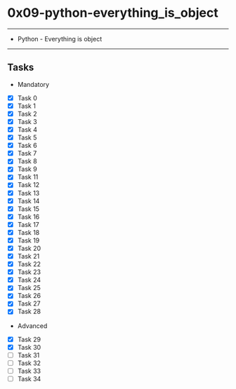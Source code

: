 # 0x09-python-everything_is_object
---
* Python - Everything is object
---
## Tasks
* Mandatory
- [x] Task 0
- [x] Task 1
- [x] Task 2
- [x] Task 3
- [x] Task 4
- [x] Task 5
- [x] Task 6
- [x] Task 7
- [x] Task 8
- [x] Task 9
- [x] Task 11
- [x] Task 12
- [x] Task 13
- [x] Task 14
- [x] Task 15
- [x] Task 16
- [x] Task 17
- [x] Task 18
- [x] Task 19
- [x] Task 20
- [x] Task 21
- [x] Task 22
- [x] Task 23
- [x] Task 24
- [x] Task 25
- [x] Task 26
- [x] Task 27
- [x] Task 28
* Advanced
- [x] Task 29
- [x] Task 30
- [ ] Task 31
- [ ] Task 32
- [ ] Task 33
- [ ] Task 34
